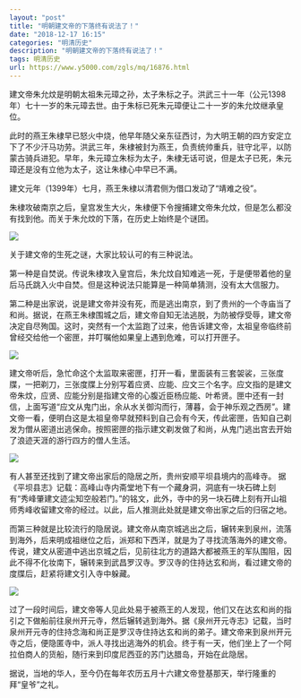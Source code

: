 ```yaml
---
layout: "post"
title: "明朝建文帝的下落终有说法了！"
date: "2018-12-17 16:15"
categories: "明清历史"
description: "明朝建文帝的下落终有说法了！"
tags: 明清历史
url: https://www.y5000.com/zgls/mq/16876.html
---
```






建文帝朱允炆是明朝太祖朱元璋之孙，太子朱标之子。洪武三十一年（公元1398年）七十一岁的朱元璋去世。由于朱标已死朱元璋便让二十一岁的朱允炆继承皇位。

此时的燕王朱棣早已怒火中烧，他早年随父亲东征西讨，为大明王朝的四方安定立下了不少汗马功劳。洪武三年，朱棣被封为燕王，负责统帅重兵，驻守北平，以防蒙古骑兵进犯。早年，朱元璋立朱标为太子，朱棣无话可说，但是太子已死，朱元璋还是没有立他为太子，这让朱棣心中早已不满。

建文元年（1399年）七月，燕王朱棣以清君侧为借口发动了“靖难之役”。

朱棣攻破南京之后，皇宫发生大火，朱棣便下令搜捕建文帝朱允炆，但是怎么都没有找到他。而关于朱允炆的下落，在历史上始终是个谜团。

![](https://img.y5000.com/uploads/allimg/170314/094KQ019-0.jpg)

关于建文帝的生死之谜，大家比较认可的有三种说法。

第一种是自焚说。传说朱棣攻入皇宫后，朱允炆自知难逃一死，于是便带着他的皇后马氏跳入火中自焚。但是这种说法只能算是一种简单猜测，没有太大信服力。

第二种是出家说，说是建文帝并没有死，而是逃出南京，到了贵州的一个寺庙当了和尚。据说，在燕王朱棣围城之后，建文帝自知无法逃脱，为防被俘受辱，建文帝决定自尽殉国。这时，突然有一个太监跑了过来，他告诉建文帝，太祖皇帝临终前曾经交给他一个密匣，并叮嘱他如果皇上遇到危难，可以打开匣子。

![](https://img.y5000.com/uploads/allimg/170314/094KU0H-1.jpg)

建文帝听后，急忙命这个太监取来密匣，打开一看，里面装有三套袈裟，三张度牒，一把剃刀，三张度牒上分别写着应贤、应能、应文三个名字。应文指的是建文帝朱炆，应贤、应能分别是指建文帝的心腹近臣杨应能、叶希贤。匣中还有一封信，上面写道“应文从鬼门出，余从水关御沟而行，薄暮，会于神乐观之西房”。建文帝一看，便明白这是太祖皇帝早就预料到自己会有今天，传此密匣，告知自己剃发为僧从密道出逃保命。按照密匣的指示建文剃发做了和尚，从鬼门逃出宫去开始了浪迹天涯的游行四方的僧人生活。

![](https://img.y5000.com/uploads/allimg/170314/094KRa9-2.jpg)

有人甚至还找到了建文帝出家后的隐居之所，贵州安顺平坝县境内的高峰寺。
据《平坝县志》记载：高峰山寺内斋堂地下有一个藏身洞，洞底有一块石碑上刻有“秀峰肇建文迹尘知空般若门。”的铭文，此外，寺中的另一块石碑上刻有开山祖师秀峰收留建文帝的经过。以此，后人推测此处就是建文帝出家之后的归宿之地。

而第三种就是比较流行的隐居说。建文帝从南京城逃出之后，辗转来到泉州，流落到海外，后来明成祖继位之后，派郑和下西洋，就是为了寻找流落海外的建文帝。
传说，建文从密道中逃出京城之后，见前往北方的道路大都被燕王的军队围阻，因此不得不化妆南下，辗转来到武昌罗汉寺。罗汉寺的住持达玄和尚，看过建文帝的度牒后，赶紧将建文引入寺中躲藏。

![](https://img.y5000.com/uploads/allimg/170314/094KS315-3.jpg)

过了一段时间后，建文帝等人见此处易于被燕王的人发现，他们又在达玄和尚的指引之下做船前往泉州开元寺，然后辗转逃到海外。据《泉州开元寺志》记载，当时泉州开元寺的住持念海和尚正是罗汉寺住持达玄和尚的弟子。建文帝来到泉州开元寺之后，便隐匿寺中，派人寻找出逃海外的机会。终于有一天，他们坐上了一个阿拉伯商人的货船，随行来到印度尼西亚的苏门达腊岛，开始在此隐居。

据说，当地的华人，至今仍在每年农历五月十六建文帝登基那天，举行隆重的拜“皇爷”之礼。
